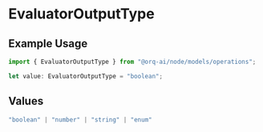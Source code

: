# EvaluatorOutputType

## Example Usage

```typescript
import { EvaluatorOutputType } from "@orq-ai/node/models/operations";

let value: EvaluatorOutputType = "boolean";
```

## Values

```typescript
"boolean" | "number" | "string" | "enum"
```